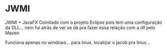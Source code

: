 # JWMI
JWMI + JavaFX
Comitado com o projeto Eclipse pois tem uma configuração da DLL... nem fui atrás de ver se dá pra fazer essa relação com a dll pelo Maven

Funciona apenas no windows... para linux, localizar o jacob pra linux...
